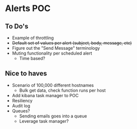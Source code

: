 # Alerts POC

## To Do's

- Example of throttling
- ~~Default set of values per alert (subject, body, message, etc)~~
- Figure out the "Send Message" terminology
- Muting functionality per scheduled alert
	- Time based?

## Nice to haves

- Scenario of 100,000 different hostnames
	- Bulk get data, check function runs per host
- Add kibana task manager to POC
- Resiliency
- Audit log
- Queues?
	- Sending emails goes into a queue
	- Leverage task manager?